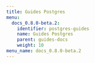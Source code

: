 ```yaml
---
title: Guides Postgres
menu:
  docs_0.8.0-beta.2:
    identifier: postgres-guides
    name: Guides Postgres
    parent: guides-docs
    weight: 10
menu_name: docs_0.8.0-beta.2
---
```

